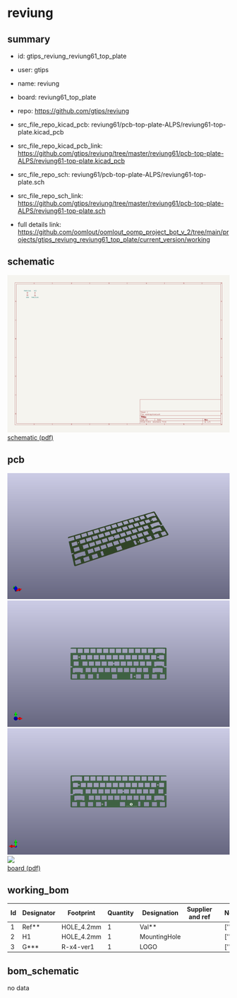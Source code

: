 # reviung
 
## summary 
* id: gtips_reviung_reviung61_top_plate
* user: gtips
* name: reviung
* board: reviung61_top_plate
* repo: https://github.com/gtips/reviung
* src_file_repo_kicad_pcb: reviung61/pcb-top-plate-ALPS/reviung61-top-plate.kicad_pcb
* src_file_repo_kicad_pcb_link: https://github.com/gtips/reviung/tree/master/reviung61/pcb-top-plate-ALPS/reviung61-top-plate.kicad_pcb


* src_file_repo_sch: reviung61/pcb-top-plate-ALPS/reviung61-top-plate.sch
* src_file_repo_sch_link: https://github.com/gtips/reviung/tree/master/reviung61/pcb-top-plate-ALPS/reviung61-top-plate.sch
* full details link: https://github.com/oomlout/oomlout_oomp_project_bot_v_2/tree/main/projects/gtips_reviung_reviung61_top_plate/current_version/working  

## schematic  
![](working_schematic_600.png)  
[schematic (pdf)](working_schematic.pdf) 






















## pcb  
![](working_3d_600.png) 
![](working_3d_front_600.png)  
![](working_3d_back_600.png)  
![](working_600.png)  
[board (pdf)](working.pdf)  

## working_bom
| Id | Designator | Footprint | Quantity | Designation | Supplier and ref |  | None | 
| --- | --- | --- | --- | --- | --- | --- | --- | 
| 1 | Ref** | HOLE_4.2mm | 1 | Val** |  |  | [''] | 
| 2 | H1 | HOLE_4.2mm | 1 | MountingHole |  |  | [''] | 
| 3 | G*** | R-x4-ver1 | 1 | LOGO |  |  | [''] | 


## bom_schematic
no data


